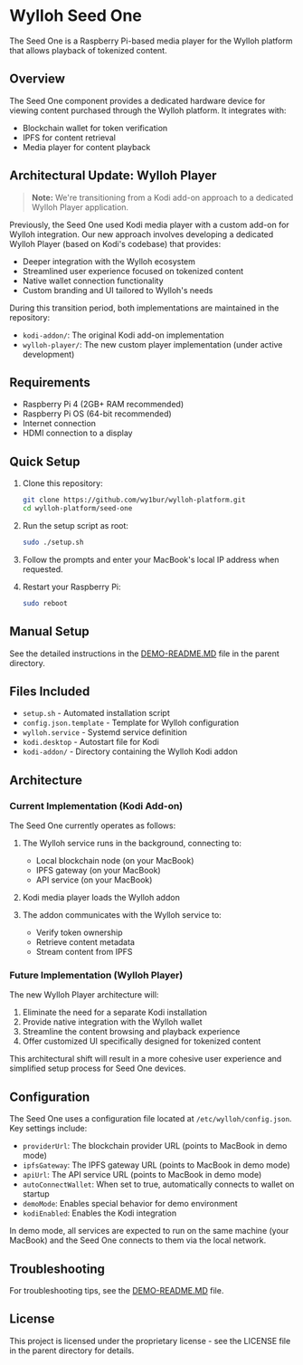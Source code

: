# Wylloh Seed One

The Seed One is a Raspberry Pi-based media player for the Wylloh platform that allows playback of tokenized content.

## Overview

The Seed One component provides a dedicated hardware device for viewing content purchased through the Wylloh platform. It integrates with:

- Blockchain wallet for token verification
- IPFS for content retrieval
- Media player for content playback

## Architectural Update: Wylloh Player

> **Note:** We're transitioning from a Kodi add-on approach to a dedicated Wylloh Player application.

Previously, the Seed One used Kodi media player with a custom add-on for Wylloh integration. Our new approach involves developing a dedicated Wylloh Player (based on Kodi's codebase) that provides:

- Deeper integration with the Wylloh ecosystem
- Streamlined user experience focused on tokenized content
- Native wallet connection functionality
- Custom branding and UI tailored to Wylloh's needs

During this transition period, both implementations are maintained in the repository:
- `kodi-addon/`: The original Kodi add-on implementation
- `wylloh-player/`: The new custom player implementation (under active development)

## Requirements

- Raspberry Pi 4 (2GB+ RAM recommended)
- Raspberry Pi OS (64-bit recommended)
- Internet connection
- HDMI connection to a display

## Quick Setup

1. Clone this repository:
   ```bash
   git clone https://github.com/wy1bur/wylloh-platform.git
   cd wylloh-platform/seed-one
   ```

2. Run the setup script as root:
   ```bash
   sudo ./setup.sh
   ```

3. Follow the prompts and enter your MacBook's local IP address when requested.

4. Restart your Raspberry Pi:
   ```bash
   sudo reboot
   ```

## Manual Setup

See the detailed instructions in the [DEMO-README.MD](../DEMO-README.MD) file in the parent directory.

## Files Included

- `setup.sh` - Automated installation script
- `config.json.template` - Template for Wylloh configuration
- `wylloh.service` - Systemd service definition
- `kodi.desktop` - Autostart file for Kodi
- `kodi-addon/` - Directory containing the Wylloh Kodi addon

## Architecture

### Current Implementation (Kodi Add-on)

The Seed One currently operates as follows:

1. The Wylloh service runs in the background, connecting to:
   - Local blockchain node (on your MacBook)
   - IPFS gateway (on your MacBook)
   - API service (on your MacBook)

2. Kodi media player loads the Wylloh addon

3. The addon communicates with the Wylloh service to:
   - Verify token ownership
   - Retrieve content metadata
   - Stream content from IPFS

### Future Implementation (Wylloh Player)

The new Wylloh Player architecture will:

1. Eliminate the need for a separate Kodi installation
2. Provide native integration with the Wylloh wallet
3. Streamline the content browsing and playback experience
4. Offer customized UI specifically designed for tokenized content

This architectural shift will result in a more cohesive user experience and simplified setup process for Seed One devices.

## Configuration

The Seed One uses a configuration file located at `/etc/wylloh/config.json`. Key settings include:

- `providerUrl`: The blockchain provider URL (points to MacBook in demo mode)
- `ipfsGateway`: The IPFS gateway URL (points to MacBook in demo mode)
- `apiUrl`: The API service URL (points to MacBook in demo mode)
- `autoConnectWallet`: When set to true, automatically connects to wallet on startup
- `demoMode`: Enables special behavior for demo environment
- `kodiEnabled`: Enables the Kodi integration

In demo mode, all services are expected to run on the same machine (your MacBook) and the Seed One connects to them via the local network.

## Troubleshooting

For troubleshooting tips, see the [DEMO-README.MD](../DEMO-README.MD) file.

## License

This project is licensed under the proprietary license - see the LICENSE file in the parent directory for details.